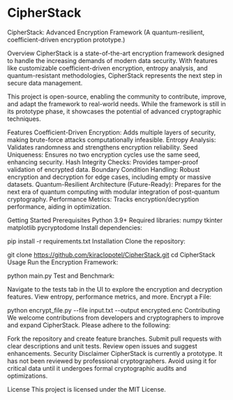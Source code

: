 # CipherStack

CipherStack: Advanced Encryption Framework
(A quantum-resilient, coefficient-driven encryption prototype.)

Overview
CipherStack is a state-of-the-art encryption framework designed to handle the increasing demands of modern data security. With features like customizable coefficient-driven encryption, entropy analysis, and quantum-resistant methodologies, CipherStack represents the next step in secure data management.

This project is open-source, enabling the community to contribute, improve, and adapt the framework to real-world needs. While the framework is still in its prototype phase, it showcases the potential of advanced cryptographic techniques.

Features
Coefficient-Driven Encryption: Adds multiple layers of security, making brute-force attacks computationally infeasible.
Entropy Analysis: Validates randomness and strengthens encryption reliability.
Seed Uniqueness: Ensures no two encryption cycles use the same seed, enhancing security.
Hash Integrity Checks: Provides tamper-proof validation of encrypted data.
Boundary Condition Handling: Robust encryption and decryption for edge cases, including empty or massive datasets.
Quantum-Resilient Architecture (Future-Ready): Prepares for the next era of quantum computing with modular integration of post-quantum cryptography.
Performance Metrics: Tracks encryption/decryption performance, aiding in optimization.

Getting Started
Prerequisites
Python 3.9+
Required libraries:
numpy
tkinter
matplotlib
pycryptodome
Install dependencies:


pip install -r requirements.txt
Installation
Clone the repository:


git clone https://github.com/kiraclopotel/CipherStack.git
cd CipherStack
Usage
Run the Encryption Framework:


python main.py
Test and Benchmark:

Navigate to the tests tab in the UI to explore the encryption and decryption features.
View entropy, performance metrics, and more.
Encrypt a File:


python encrypt_file.py --file input.txt --output encrypted.enc
Contributing
We welcome contributions from developers and cryptographers to improve and expand CipherStack. Please adhere to the following:

Fork the repository and create feature branches.
Submit pull requests with clear descriptions and unit tests.
Review open issues and suggest enhancements.
Security Disclaimer
CipherStack is currently a prototype. It has not been reviewed by professional cryptographers. Avoid using it for critical data until it undergoes formal cryptographic audits and optimizations.

License
This project is licensed under the MIT License.
